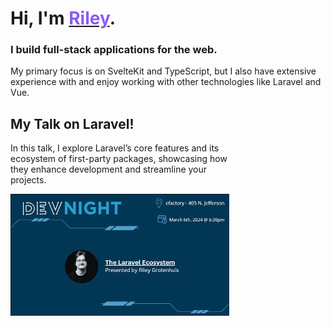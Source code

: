 <h1>Hi, I'm <a href="https://rileyedward.com"><span style="color: #8b5cf6">Riley</span></a>.</h1>

<h3>I build full-stack applications for the web.</h3>

<p>My primary focus is on SvelteKit and TypeScript, but I also have extensive experience with and enjoy working with other technologies like Laravel and Vue.</p>

<h2>My Talk on Laravel!</h2>

<p style="max-width: 375px;">In this talk, I explore Laravel’s core features and its ecosystem of first-party packages, showcasing how they enhance development and streamline your projects.</p>

<a href="https://www.youtube.com/watch?v=kHjGp0Xtinw" target="_blank">
  <img 
		src="./TheLaravelEcosystem.png" 
		alt="The Laravel Ecosystem" 
		style="max-width: 350px; height:auto;"
	/>
</a>
